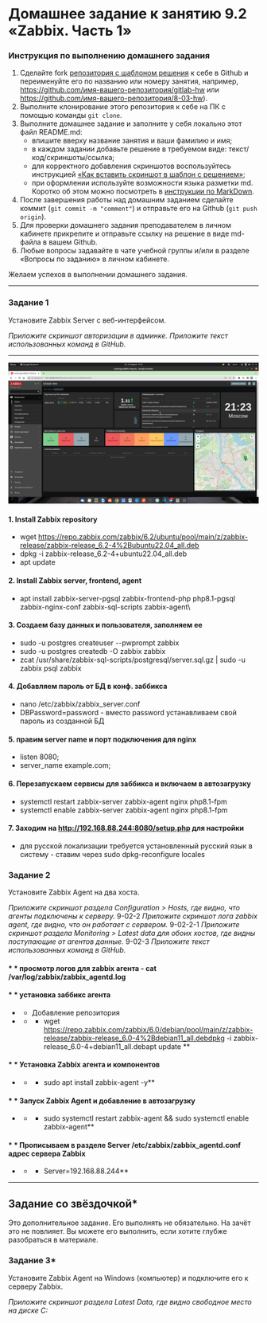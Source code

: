 # Домашнее задание к занятию 9.2 «Zabbix. Часть 1»

### Инструкция по выполнению домашнего задания

1. Сделайте fork [репозитория c шаблоном решения](https://github.com/netology-code/sys-pattern-homework) к себе в Github и переименуйте его по названию или номеру занятия, например, https://github.com/имя-вашего-репозитория/gitlab-hw или https://github.com/имя-вашего-репозитория/8-03-hw).
2. Выполните клонирование этого репозитория к себе на ПК с помощью команды `git clone`.
3. Выполните домашнее задание и заполните у себя локально этот файл README.md:
   * впишите вверху название занятия и ваши фамилию и имя;
   * в каждом задании добавьте решение в требуемом виде: текст/код/скриншоты/ссылка;
   * для корректного добавления скриншотов воспользуйтесь инструкцией [«Как вставить скриншот в шаблон с решением»](https://github.com/netology-code/sys-pattern-homework/blob/main/screen-instruction.md);
   * при оформлении используйте возможности языка разметки md. Коротко об этом можно посмотреть в [инструкции по MarkDown](https://github.com/netology-code/sys-pattern-homework/blob/main/md-instruction.md).
4. После завершения работы над домашним заданием сделайте коммит (`git commit -m "comment"`) и отправьте его на Github (`git push origin`).
5. Для проверки домашнего задания преподавателем в личном кабинете прикрепите и отправьте ссылку на решение в виде md-файла в вашем Github.
6. Любые вопросы задавайте в чате учебной группы и/или в разделе «Вопросы по заданию» в личном кабинете.

Желаем успехов в выполнении домашнего задания.

---

### Задание 1

Установите Zabbix Server с веб-интерфейсом.

*Приложите скриншот авторизации в админке.*
*Приложите текст использованных команд в GitHub.*

---
![alt_text](https://github.com/ivanmalyshev/9-hw/blob/srlb-14/files/hw-9.02-2.png)

#### 1. Install Zabbix repository
  * wget https://repo.zabbix.com/zabbix/6.2/ubuntu/pool/main/z/zabbix-release/zabbix-release_6.2-4%2Bubuntu22.04_all.deb
  * dpkg -i zabbix-release_6.2-4+ubuntu22.04_all.deb
  * apt update

#### 2. Install Zabbix server, frontend, agent
  * apt install zabbix-server-pgsql zabbix-frontend-php php8.1-pgsql zabbix-nginx-conf zabbix-sql-scripts zabbix-agent\

#### 3. Создаем базу данных и пользователя, заполняем ее
  * sudo -u postgres createuser --pwprompt zabbix
  * sudo -u postgres createdb -O zabbix zabbix
  * zcat /usr/share/zabbix-sql-scripts/postgresql/server.sql.gz | sudo -u zabbix psql zabbix

#### 4. Добавляем пароль от БД в конф. заббикса
  * nano /etc/zabbix/zabbix_server.conf
  * DBPassword=password - вместо password устанавливаем свой пароль из созданной БД
#### 5. правим server name и порт подключения для nginx
  * listen 8080;
  * server_name example.com;

#### 6. Перезапускаем сервисы для заббикса и включаем в автозагрузку
  * systemctl restart zabbix-server zabbix-agent nginx php8.1-fpm
  * systemctl enable zabbix-server zabbix-agent nginx php8.1-fpm

#### 7. Заходим на http://192.168.88.244:8080/setup.php для настройки
  * для русской локализации требуется установленный русский язык в систему - ставим через sudo dpkg-reconfigure locales

### Задание 2

Установите Zabbix Agent на два хоста.

*Приложите скриншот раздела Configuration > Hosts, где видно, что агенты подключены к серверу.*
9-02-2
*Приложите скриншот лога zabbix agent, где видно, что он работает с сервером.*
9-02-2-1
*Приложите скриншот раздела Monitoring > Latest data для обоих хостов, где видны поступающие от агентов данные.*
9-02-3
*Приложите текст использованных команд в GitHub.*
#### * * просмотр логов для zabbix агента - **cat /var/log/zabbix/zabbix_agentd.log**
#### * * установка заббикс агента
* * Добавление репозитория
* * * wget https://repo.zabbix.com/zabbix/6.0/debian/pool/main/z/zabbix-release/zabbix-release_6.0-4%2Bdebian11_all.debdpkg -i zabbix-release_6.0-4+debian11_all.debapt update **
#### * * Установка Zabbix агента и компонентов
* * * sudo apt install zabbix-agent -y**
#### * * Запуск Zabbix Agent и добавление в автозагрузку
* * * sudo systemctl restart zabbix-agent && sudo systemctl enable zabbix-agent**
#### * * Прописываем в разделе Server /etc/zabbix/zabbix_agentd.conf адрес сервера Zabbix
* * * Server=192.168.88.244**


---

## Задание со звёздочкой*

Это дополнительное задание. Его выполнять не обязательно. На зачёт это не повлияет. Вы можете его выполнить, если хотите глубже разобраться в материале.

### Задание 3*

Установите Zabbix Agent на Windows (компьютер) и подключите его к серверу Zabbix.

*Приложите скриншот раздела Latest Data, где видно свободное место на диске C:*
